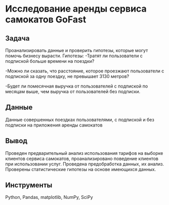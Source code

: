 # Исследование аренды сервиса самокатов GoFast


## Задача

  Проанализировать данные и проверить гипотезы, которые могут помочь бизнесу вырасти.
  Гипотезы:
  -Тратят ли пользователи с подпиской больше времени на поездки?

  -Можно ли сказать, что расстояние, которое проезжают пользователи с подпиской за одну поездку, не превышает 3130 метров?

  -Будет ли помесячная выручка от пользователей с подпиской по месяцам выше, чем выручка от пользователей без подписки.

## Данные 
Данные совершенных поездках пользователями, с подпиской и без подписки на приложения аренды самокатов

## Вывод
  Проведен предварительный анализ использования тарифов на выборке клиентов сервиса самокатов,
  проанализировано поведение клиентов при использовании услуг. Проведена предобработка
  данных, их анализ. Проверены статистические гипотезы на основе имеющихся данных.

## Инструменты 
 Python, Pandas, matplotlib, NumPy, SciPy
